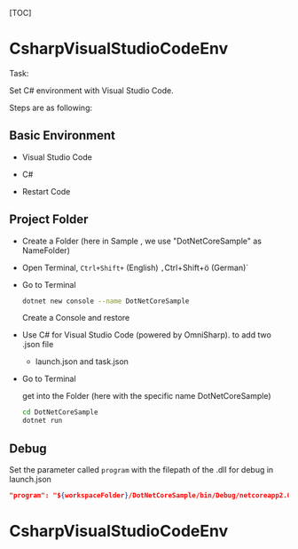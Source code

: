 [TOC]

# CsharpVisualStudioCodeEnv

Task:

Set C# environment with Visual Studio Code.

Steps are as following:

## Basic Environment

* Visual Studio Code

* C# 

* Restart Code

  

## Project Folder

* Create a Folder (here in Sample , we use "DotNetCoreSample" as NameFolder)

* Open Terminal, `Ctrl+Shift+` (English) ` , `Ctrl+Shift+ö (German)`

* Go to Terminal

  ```bash
  dotnet new console --name DotNetCoreSample
  ```

  Create a  Console and restore

* Use C# for Visual Studio Code (powered by OmniSharp). to add two .json file

  * launch.json  and task.json

* Go to Terminal

  get into the Folder (here with the specific name DotNetCoreSample)

  ```bash
  cd DotNetCoreSample
  dotnet run
  ```


## Debug

Set the parameter called `program` with the  filepath of the .dll for debug in launch.json 

```json
"program": "${workspaceFolder}/DotNetCoreSample/bin/Debug/netcoreapp2.0/DotNetCoreSample.dll",
```
# CsharpVisualStudioCodeEnv
